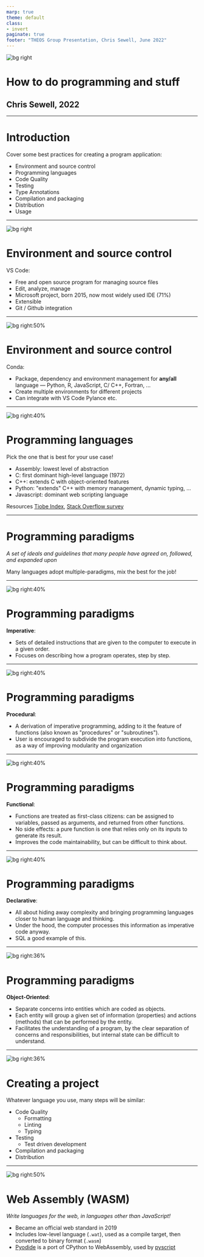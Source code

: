 ```yaml
---
marp: true
theme: default
class:
- invert
paginate: true
footer: "THEOS Group Presentation, Chris Sewell, June 2022"
---
```


![bg right](./images/Programming-Language-Popularity.jpg)

# How to do programming and stuff

## Chris Sewell, 2022

---

# Introduction

Cover some best practices for creating a program application:

- Environment and source control
- Programming languages
- Code Quality
- Testing
- Type Annotations
- Compilation and packaging
- Distribution
- Usage

---

![bg right](./images/vscode.png)

# Environment and source control

VS Code:

- Free and open source program for managing source files
- Edit, analyze, manage
- Microsoft project, born 2015, now most widely used IDE (71%)
- Extensible
- Git / Github integration

---

![bg right:50%](./images/conda.png)

# Environment and source control

Conda:

- Package, dependency and environment management for **any/all** language — Python, R, JavaScript, C/ C++, Fortran, ...
- Create multiple environments for different projects
- Can integrate with VS Code Pylance etc.

---

![bg right:40%](./images/languages.png)

# Programming languages

Pick the one that is best for your use case!

- Assembly: lowest level of abstraction
- C: first dominant high-level language (1972)
- C++: extends C with object-oriented features
- Python: "extends" C++ with memory management, dynamic typing, ...
- Javascript: dominant web scripting language

Resources [Tiobe Index](https://www.tiobe.com/tiobe-index/), [Stack Overflow survey](https://insights.stackoverflow.com/survey/2021)

---

# Programming paradigms

*A set of ideals and guidelines that many people have agreed on, followed, and expanded upon*

Many languages adopt multiple-paradigms, mix the best for the job!

---

![bg right:40%](./images/imperative.png)

# Programming paradigms

**Imperative**:

- Sets of detailed instructions that are given to the computer to execute in a given order.
- Focuses on describing how a program operates, step by step.

---

![bg right:40%](./images/procedural.png)

# Programming paradigms

**Procedural**:

- A derivation of imperative programming, adding to it the feature of functions (also known as "procedures" or "subroutines").
- User is encouraged to subdivide the program execution into functions, as a way of improving modularity and organization

---

![bg right:40%](./images/functional.png)

# Programming paradigms

**Functional**:

- Functions are treated as first-class citizens: can be assigned to variables, passed as arguments, and returned from other functions.
- No side effects: a pure function is one that relies only on its inputs to generate its result.
- Improves the code maintainability, but can be difficult to think about.

---

![bg right:40%](./images/declarative.png)

# Programming paradigms

**Declarative**:

- All about hiding away complexity and bringing programming languages closer to human language and thinking.
- Under the hood, the computer processes this information as imperative code anyway.
- SQL a good example of this.

---

![bg right:36%](./images/oo.png)

# Programming paradigms

**Object-Oriented**:

- Separate concerns into entities which are coded as objects.
- Each entity will group a given set of information (properties) and actions (methods) that can be performed by the entity.
- Facilitates the understanding of a program, by the clear separation of concerns and responsibilities, but internal state can be difficult to understand.

---

![bg right:36%](./images/package.jpg)

# Creating a project

Whatever language you use, many steps will be similar:

- Code Quality
  - Formatting
  - Linting
  - Typing
- Testing
  - Test driven development
- Compilation and packaging
- Distribution

---

![bg right:50%](./images/wasm.png)

# Web Assembly (WASM)

*Write languages for the web, in languages other than JavaScript!*

- Became an official web standard in 2019
- Includes low-level language (`.wat`), used as a compile target, then converted to binary format (`.wasm`)
- [Pyodide](https://pyodide.org) is a port of CPython to WebAssembly, used by [pyscript](https://pyscript.net/)
